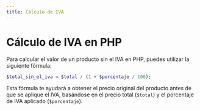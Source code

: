 ```yaml
---
title: Cálculo de IVA
---
```



# Cálculo de IVA en PHP

Para calcular el valor de un producto sin el IVA en PHP, puedes utilizar la siguiente fórmula:

```php
$total_sin_el_iva = $total / (1 + $porcentaje / 100);
```

Esta fórmula te ayudará a obtener el precio original del producto antes de que se aplique el IVA, basándose en el precio total (`$total`) y el porcentaje de IVA aplicado (`$porcentaje`).

